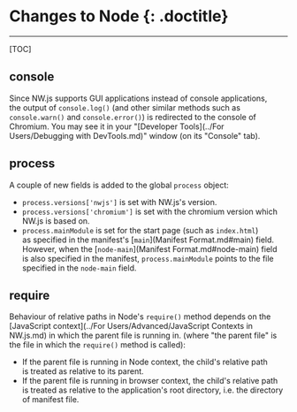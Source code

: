 # Changes to Node {: .doctitle}
---

[TOC]

## console
Since NW.js supports GUI applications instead of console applications, the output of `console.log()` (and other similar methods such as `console.warn()` and `console.error()`) is redirected to the console of Chromium. You may see it in your "[Developer Tools](../For Users/Debugging with DevTools.md)" window (on its "Console" tab).

## process
A couple of new fields is added to the global `process` object:
* `process.versions['nwjs']` is set with NW.js's version.
* `process.versions['chromium']` is set with the chromium version which NW.js is based on.
* `process.mainModule` is set for the start page (such as `index.html`) as specified in the manifest's [`main`](Manifest Format.md#main) field. However, when the [`node-main`](Manifest Format.md#node-main) field is also specified in the manifest, `process.mainModule` points to the file specified in the `node-main` field.

## require
Behaviour of relative paths in Node's `require()` method depends on the [JavaScript context](../For Users/Advanced/JavaScript Contexts in NW.js.md) in which the parent file is running in. (where "the parent file" is the file in which the `require()` method is called):

* If the parent file is running in Node context, the child's relative path is treated as relative to its parent.
* If the parent file is running in browser context, the child's relative path is treated as relative to the application's root directory, i.e. the directory of manifest file.
